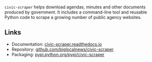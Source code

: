 `civic-scraper` helps download agendas, minutes and other documents produced by government. It includes a command-line tool and reusable Python code to scrape a growing number of public agency websites.

## Links

- Documentation: [civic-scraper.readthedocs.io](http://civic-scraper.readthedocs.io/)
- Repository: [github.com/biglocalnews/civic-scraper](https://github.com/biglocalnews/civic-scraper)
- Packaging: [pypi.python.org/pypi/civic-scraper](https://pypi.python.org/pypi/civic-scraper)
